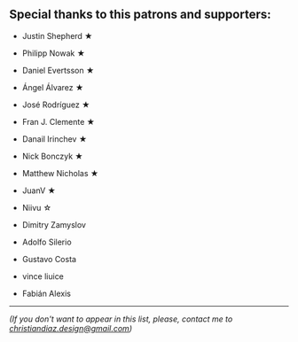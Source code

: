 ## Special thanks to this patrons and supporters:

 - Justin Shepherd ★
 - Philipp Nowak ★
 - Daniel Evertsson ★
 - Ángel Álvarez ★
 - José Rodrí­guez ★
 - Fran J. Clemente ★
 - Danail Irinchev ★
 - Nick Bonczyk ★
 - Matthew Nicholas ★
 - JuanV ★

 - Niivu ☆
 - Dimitry Zamyslov
 - Adolfo Silerio
 - Gustavo Costa
 - vince liuice
 - Fabián Alexis


---
*(If you don't want to appear in this list, please, contact me to christiandiaz.design@gmail.com)*

